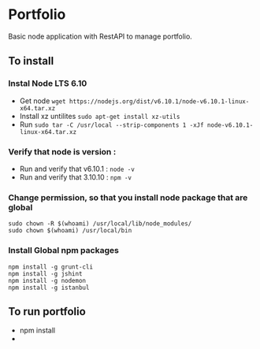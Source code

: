 # Portfolio
Basic node application with RestAPI to manage portfolio.

## To install

### Instal Node LTS 6.10

- Get node  ``wget https://nodejs.org/dist/v6.10.1/node-v6.10.1-linux-x64.tar.xz``
- Install xz untilites ``sudo apt-get install xz-utils``
- Run ``sudo tar -C /usr/local --strip-components 1 -xJf node-v6.10.1-linux-x64.tar.xz``

### Verify that node is version :

- Run and verify that v6.10.1 : ``node -v``
- Run and verify that 3.10.10 : ``npm -v``


### Change permission, so that you install node package that are global

```
sudo chown -R $(whoami) /usr/local/lib/node_modules/
sudo chown $(whoami) /usr/local/bin
```

### Install Global npm packages 

```
npm install -g grunt-cli
npm install -g jshint
npm install -g nodemon
npm install -g istanbul
```
## To run portfolio

- npm install 
-  
